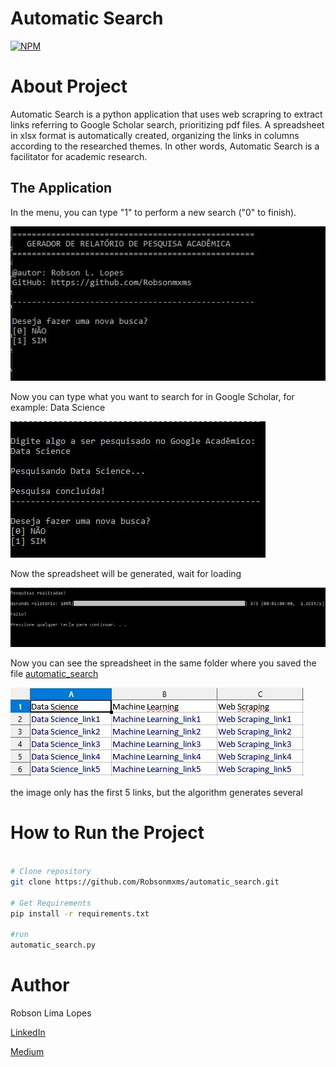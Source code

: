 # Automatic Search
[![NPM](https://img.shields.io/github/license/Robsonmxms/automatic_search)](https://github.com/Robsonmxms/automatic_search/blob/main/LICENSE)

# About Project
Automatic Search is a python application that uses web scrapring to extract links referring to Google Scholar search, prioritizing pdf files. A spreadsheet in xlsx format is automatically created, organizing the links in columns according to the researched themes. In other words, Automatic Search is a facilitator for academic research.

## The Application

In the menu, you can type "1" to perform a new search ("0" to finish).

![menu](https://github.com/Robsonmxms/automatic_search/blob/main/assets/menu.JPG)


Now you can type what you want to search for in Google Scholar, for example: Data Science

![research](https://github.com/Robsonmxms/automatic_search/blob/main/assets/research.JPG)


Now the spreadsheet will be generated, wait for loading

![generator](https://github.com/Robsonmxms/automatic_search/blob/main/assets/generator.JPG)


Now you can see the spreadsheet in the same folder where you saved the file [automatic_search](https://github.com/Robsonmxms/automatic_search/blob/main/automatic_search.py) 

![spreadsheet](https://github.com/Robsonmxms/automatic_search/blob/main/assets/spreadsheet.JPG)

the image only has the first 5 links, but the algorithm generates several

# How to Run the Project

```bash

# Clone repository
git clone https://github.com/Robsonmxms/automatic_search.git

# Get Requirements
pip install -r requirements.txt

#run
automatic_search.py

```

# Author

Robson Lima Lopes

[LinkedIn](https://www.linkedin.com/in/robson-lima-lopes-60616118b/)

[Medium](https://medium.com/@robson.mxms)

